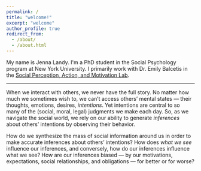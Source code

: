 ```yaml
---
permalink: /
title: "welcome!"
excerpt: "welcome"
author_profile: true
redirect_from: 
  - /about/
  - /about.html
---
```


My name is Jenna Landy. I'm a PhD student in the Social Psychology program at New York University. I primarily work with Dr. Emily Balcetis in the [Social Perception, Action, and Motivation Lab](https://www.spamlabresearch.com).

-------

When we interact with others, we never have the full story. No matter how much we sometimes wish to, we can’t access others’ mental states — their thoughts, emotions, desires, *intentions*. Yet intentions are central to so many of the (social, moral, legal) judgments we make each day. So, as we navigate the social world, we rely on our ability to generate *inferences* about others’ intentions by observing their behavior. 

How do we synthesize the mass of social information around us in order to make accurate inferences about others’ intentions? How does *what we see* influence our inferences, and conversely, how do our inferences influence what we see? How are our inferences biased — by our motivations, expectations, social relationships, and obligations — for better or for worse?
